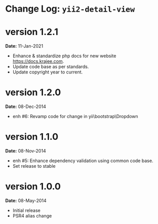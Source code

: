 Change Log: `yii2-detail-view`
==============================

version 1.2.1
=============
**Date:** 11-Jan-2021

- Enhance & standardize php docs for new website https://docs.krajee.com.
- Update code base as per standards.
- Update copyright year to current.

version 1.2.0
=============
**Date:** 08-Dec-2014

- enh #6: Revamp code for change in yii\bootstrap\Dropdown

version 1.1.0
=============
**Date:** 08-Nov-2014

- enh #5: Enhance dependency validation using common code base.
- Set release to stable

version 1.0.0
=============

**Date:** 08-May-2014

- Initial release
- PSR4 alias change